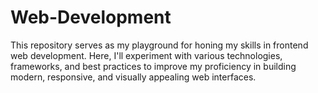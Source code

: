 # Web-Development
This repository serves as my playground for honing my skills in frontend web development. Here, I'll experiment with various technologies, frameworks, and best practices to improve my proficiency in building modern, responsive, and visually appealing web interfaces.
